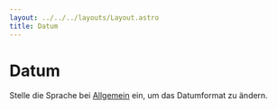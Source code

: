 ```yaml
---
layout: ../../../layouts/Layout.astro
title: Datum
---
```


# Datum

Stelle die Sprache bei [Allgemein](/docs/de/general) ein, um das Datumformat zu ändern.
